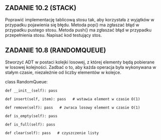 ## ZADANIE 10.2 (STACK)

Poprawić implementację tablicową stosu tak, aby korzystała z wyjątków w przypadku pojawienia się błędu. Metoda pop() ma
zgłaszać błąd w przypadku pustego stosu. Metoda push() ma zgłaszać błąd w przypadku przepełnienia stosu. Napisać kod
testujący stos.

## ZADANIE 10.8 (RANDOMQUEUE)

Stworzyć ADT w postaci kolejki losowej, z której elementy będą pobierane w losowej kolejności. Zadbać o to, aby każda
operacja była wykonywana w stałym czasie, niezależnie od liczby elementów w kolejce.

class RandomQueue:

    def __init__(self): pass

    def insert(self, item): pass   # wstawia element w czasie O(1)

    def remove(self): pass   # zwraca losowy element w czasie O(1)

    def is_empty(self): pass

    def is_full(self): pass

    def clear(self): pass   # czyszczenie listy
